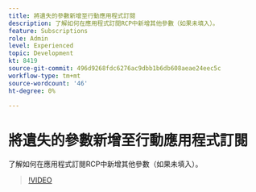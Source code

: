 ```yaml
---
title: 將遺失的參數新增至行動應用程式訂閱
description: 了解如何在應用程式訂閱RCP中新增其他參數（如果未填入）。
feature: Subscriptions
role: Admin
level: Experienced
topic: Development
kt: 8419
source-git-commit: 496d9268fdc6276ac9dbb1b6db608aeae24eec5c
workflow-type: tm+mt
source-wordcount: '46'
ht-degree: 0%

---
```



# 將遺失的參數新增至行動應用程式訂閱

了解如何在應用程式訂閱RCP中新增其他參數（如果未填入）。

>[!VIDEO](https://video.tv.adobe.com/v/335950?quality=12)
